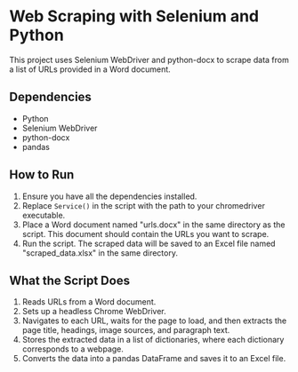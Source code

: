 # Web Scraping with Selenium and Python

This project uses Selenium WebDriver and python-docx to scrape data from a list of URLs provided in a Word document.

## Dependencies

- Python
- Selenium WebDriver
- python-docx
- pandas

## How to Run

1. Ensure you have all the dependencies installed.
2. Replace `Service()` in the script with the path to your chromedriver executable.
3. Place a Word document named "urls.docx" in the same directory as the script. This document should contain the URLs you want to scrape.
4. Run the script. The scraped data will be saved to an Excel file named "scraped_data.xlsx" in the same directory.

## What the Script Does

1. Reads URLs from a Word document.
2. Sets up a headless Chrome WebDriver.
3. Navigates to each URL, waits for the page to load, and then extracts the page title, headings, image sources, and paragraph text.
4. Stores the extracted data in a list of dictionaries, where each dictionary corresponds to a webpage.
5. Converts the data into a pandas DataFrame and saves it to an Excel file.

